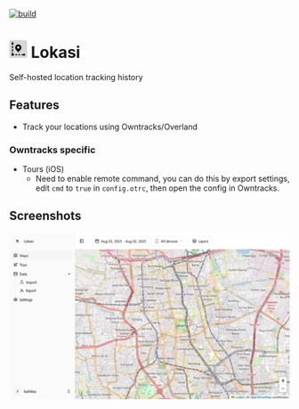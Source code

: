 [![build](https://github.com/mfadhlika/lokasi/actions/workflows/build.yml/badge.svg)](https://github.com/mfadhlika/lokasi/actions/workflows/build.yml)

# <img src="webui/public/lokasi.svg" width=32 height=32> Lokasi

Self-hosted location tracking history

## Features

- Track your locations using Owntracks/Overland

### Owntracks specific

- Tours (iOS)
  - Need to enable remote command, you can do this by export settings, edit `cmd` to `true` in `config.otrc`, then open the config in Owntracks.

## Screenshots

![Maps](.github/screenshots/maps.png)
